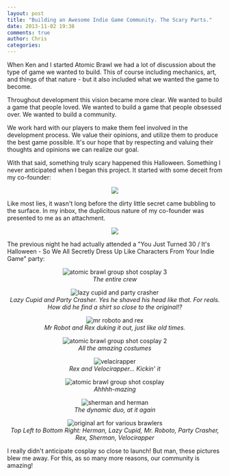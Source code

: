 ```yaml
---
layout: post
title: "Building an Awesome Indie Game Community. The Scary Parts."
date: 2013-11-02 19:38
comments: true
author: Chris
categories: 
---
```


When Ken and I started Atomic Brawl we had a lot of discussion about the type of game we wanted to build. This of course including mechanics, art, and things of that nature - but it also included what we wanted the game to become.

Throughout development this vision became more clear. We wanted to build a game that people loved. We wanted to build a game that people obsessed over. We wanted to build a community.

<!-- more -->

We work hard with our players to make them feel involved in the development process. We value their opinions, and utilize them to produce the best game possible. It's our hope that by respecting and valuing their thoughts and opinions we can realize our goal.

With that said, something truly scary happened this Halloween. Something I never anticipated when I began this project. It started  with some deceit from my co-founder:

<center><img src="/images/amazing_community/chat_convo.png" /></center>

Like most lies, it wasn't long before the dirty little secret came bubbling to the surface. In my inbox, the duplicitous nature of my co-founder was presented to me as an attachment. 

<center><img src="/images/amazing_community/email.png" /></center>

The previous night he had actually attended a "You Just Turned 30 / It's Halloween - So We All Secretly Dress Up Like Characters From Your Indie Game" party:

<center>
<img src="/images/amazing_community/01_group_shot.jpeg" alt="atomic brawl group shot cosplay 3"/><br>
<em>The entire crew</em><br>

<img src="/images/amazing_community/02_cupid_party.jpeg" alt="lazy cupid and party crasher"/><br>
<em>Lazy Cupid and Party Crasher. Yes he shaved his head like that. For reals. How did he find a shirt so close to the original!?</em><br>

<img src="/images/amazing_community/03_mr_roboto_rex.jpeg" alt="mr roboto and rex" /><br>
<em>Mr Robot and Rex duking it out, just like old times.</em><br>

<img src="/images/amazing_community/04_group_shot.jpeg" alt="atomic brawl group shot cosplay 2"/><br>
<em>All the amazing costumes</em><br>

<img src="/images/amazing_community/05_velocirapper_rex.jpeg" alt="velacirapper" /><br>
<em>Rex and Velocirapper... Kickin' it</em><br>

<img src="/images/amazing_community/06_group_shot.jpeg" alt="atomic brawl group shot cosplay"/><br>
<em>Ahhhh-mazing</em><br>

<img src="/images/amazing_community/07_herman_sherman.jpeg" alt="sherman and herman"/><br>
<em>The dynamic duo, at it again</em><br>

<img src="/images/amazing_community/original_art.png" alt="original art for various brawlers"/><br>
<em>Top Left to Bottom Right: Herman, Lazy Cupid, Mr. Roboto, Party Crasher, Rex, Sherman, Velocirapper</em>
</center>

I really didn't anticipate cosplay so close to launch! But man, these pictures blew me away. For this, as so many more reasons, our community is amazing!

